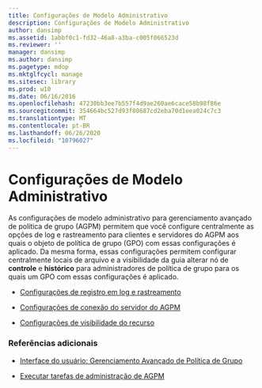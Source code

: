```yaml
---
title: Configurações de Modelo Administrativo
description: Configurações de Modelo Administrativo
author: dansimp
ms.assetid: 1abbf0c1-fd32-46a8-a3ba-c005f066523d
ms.reviewer: ''
manager: dansimp
ms.author: dansimp
ms.pagetype: mdop
ms.mktglfcycl: manage
ms.sitesec: library
ms.prod: w10
ms.date: 06/16/2016
ms.openlocfilehash: 47230bb3ee7b557f4d9ae260ae6cace58b98f86e
ms.sourcegitcommit: 354664bc527d93f80687cd2eba70d1eea024c7c3
ms.translationtype: MT
ms.contentlocale: pt-BR
ms.lasthandoff: 06/26/2020
ms.locfileid: "10796027"
---
```

# Configurações de Modelo Administrativo


As configurações de modelo administrativo para gerenciamento avançado de política de grupo (AGPM) permitem que você configure centralmente as opções de log e rastreamento para clientes e servidores do AGPM aos quais o objeto de política de grupo (GPO) com essas configurações é aplicado. Da mesma forma, essas configurações permitem configurar centralmente locais de arquivo e a visibilidade da guia alterar nó de **controle** e **histórico** para administradores de política de grupo para os quais um GPO com essas configurações é aplicado.

-   [Configurações de registro em log e rastreamento](logging-and-tracing-settings.md)

-   [Configurações de conexão do servidor do AGPM](agpm-server-connection-settings.md)

-   [Configurações de visibilidade do recurso](feature-visibility-settings.md)

### Referências adicionais

-   [Interface do usuário: Gerenciamento Avançado de Política de Grupo](user-interface-advanced-group-policy-management.md)

-   [Executar tarefas de administração de AGPM](performing-agpm-administrator-tasks.md)

 

 





